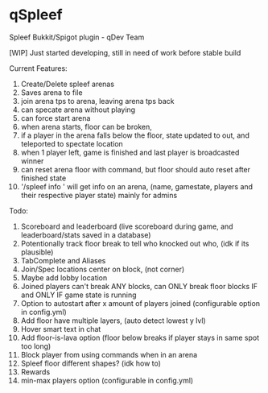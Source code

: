 # qSpleef
Spleef Bukkit/Spigot plugin - qDev Team

[WIP] Just started developing, still in need of work before stable build

Current Features:
1. Create/Delete spleef arenas
2. Saves arena to file
3. join arena tps to arena, leaving arena tps back
4. can specate arena without playing
5. can force start arena
6. when arena starts, floor can be broken, 
7. if a player in the arena falls below the floor, state updated to out, and teleported to spectate location
8. when 1 player left, game is finished and last player is broadcasted winner
9. can reset arena floor with command, but floor should auto reset after finished state
10. '/spleef info <arena>' will get info on an arena, (name, gamestate, players and their respective player state) mainly for admins


Todo:
1. Scoreboard and leaderboard (live scoreboard during game, and leaderboard/stats saved in a database)
2. Potentionally track floor break to tell who knocked out who, (idk if its plausible)
3. TabComplete and Aliases
4. Join/Spec locations center on block, (not corner)
5. Maybe add lobby location
6. Joined players can't break ANY blocks, can ONLY break floor blocks IF and ONLY IF game state is running
7. Option to autostart after x amount of players joined (configurable option in config.yml)
8. Add floor have multiple layers, (auto detect lowest y lvl)
9. Hover smart text in chat
10. Add floor-is-lava option (floor below breaks if player stays in same spot too long)
11. Block player from using commands when in an arena
12. Spleef floor different shapes? (idk how to)
13. Rewards
14. min-max players option (configurable in config.yml)
